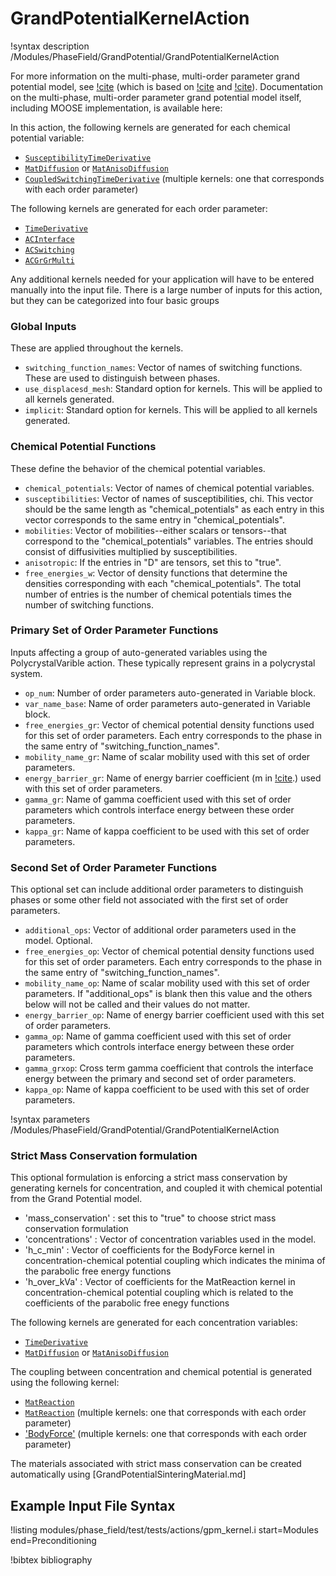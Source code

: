 # GrandPotentialKernelAction

!syntax description /Modules/PhaseField/GrandPotential/GrandPotentialKernelAction


For more information on the multi-phase, multi-order parameter grand potential model, see [!cite](AagesenGP2018) (which is based on [!cite](plapp_unified_2011) and
[!cite](moelans_quantitative_2008)). Documentation on the multi-phase, multi-order parameter grand potential model itself, including MOOSE implementation, is available here:

[](/GrandPotentialMultiphase.md)

In this action, the following kernels are generated for each chemical potential variable:

- [`SusceptibilityTimeDerivative`](/SusceptibilityTimeDerivative.md)
- [`MatDiffusion`](/MatDiffusion.md) or [`MatAnisoDiffusion`](/MatAnisoDiffusion.md)
- [`CoupledSwitchingTimeDerivative`](/CoupledSwitchingTimeDerivative.md) (multiple kernels: one that corresponds with each order parameter)

The following kernels are generated for each order parameter:

- [`TimeDerivative`](/TimeDerivative.md)
- [`ACInterface`](/ACInterface.md)
- [`ACSwitching`](/ACSwitching.md)
- [`ACGrGrMulti`](/ACGrGrMulti.md)

Any additional kernels needed for your application will have to be entered manually into the input file.
There is a large number of inputs for this action, but they can be categorized into four
basic groups

### Global Inputs

These are applied throughout the kernels.

- `switching_function_names`: Vector of names of switching functions. These are used to distinguish between phases.
- `use_displacesd_mesh`: Standard option for kernels. This will be applied to all kernels generated.
- `implicit`: Standard option for kernels. This will be applied to all kernels generated.

### Chemical Potential Functions

These define the behavior of the chemical potential variables.

- `chemical_potentials`: Vector of names of chemical potential variables.
- `susceptibilities`: Vector of names of susceptibilities, chi. This vector should be the same length as "chemical_potentials" as each entry in this vector corresponds to the same entry in "chemical_potentials".
- `mobilities`: Vector of mobilities--either scalars or tensors--that correspond to the "chemical_potentials" variables. The entries should consist of diffusivities multiplied by susceptibilities.
- `anisotropic`: If the entries in "D" are tensors, set this to "true".
- `free_energies_w`: Vector of density functions that determine the densities corresponding with each "chemical_potentials". The total number of entries is the number of chemical potentials times the number of switching functions.

### Primary Set of Order Parameter Functions

Inputs affecting a group of auto-generated variables using the PolycrystalVarible
action. These typically represent grains in a polycrystal system.

- `op_num`: Number of order parameters auto-generated in Variable block.
- `var_name_base`: Name of order parameters auto-generated in Variable block.
- `free_energies_gr`: Vector of chemical potential density functions used for this set of order parameters. Each entry corresponds to the phase in the same entry of "switching_function_names".
- `mobility_name_gr`: Name of scalar mobility used with this set of order parameters.
- `energy_barrier_gr`: Name of energy barrier coefficient (m in [!cite](moelans_quantitative_2008).) used with this set of order parameters.
- `gamma_gr`: Name of gamma coefficient used with this set of order parameters which controls interface energy between these order parameters.
- `kappa_gr`: Name of kappa coefficient to be used with this set of order parameters.

### Second Set of Order Parameter Functions

This optional set can include additional order parameters to distinguish phases
or some other field not associated with the first set of order parameters.

- `additional_ops`: Vector of additional order parameters used in the model. Optional.
- `free_energies_op`: Vector of chemical potential density functions used for this set of order parameters. Each entry corresponds to the phase in the same entry of "switching_function_names".
- `mobility_name_op`: Name of scalar mobility used with this set of order parameters. If "additional_ops" is blank then this value and the others below will not be called and their values do not matter.
- `energy_barrier_op`: Name of energy barrier coefficient used with this set of order parameters.
- `gamma_op`: Name of gamma coefficient used with this set of order parameters which controls interface energy between these order parameters.
- `gamma_grxop`: Cross term gamma coefficient that controls the interface energy between the primary and second set of order parameters.
- `kappa_op`: Name of kappa coefficient to be used with this set of order parameters.

!syntax parameters /Modules/PhaseField/GrandPotential/GrandPotentialKernelAction

### Strict Mass Conservation formulation

This optional formulation is enforcing a strict mass conservation by generating kernels for concentration, 
and coupled it with chemical potential from the Grand Potential model.

- 'mass_conservation' : set this to "true" to choose strict mass conservation formulation
- 'concentrations' : Vector of concentration variables used in the model.
- 'h_c_min' : Vector of coefficients for the BodyForce kernel in concentration-chemical potential coupling which indicates the minima of the parabolic free energy functions
- 'h_over_kVa' : Vector of coefficients for the MatReaction kernel in concentration-chemical potential coupling which is related to the coefficients of the parabolic free enegy functions

The following kernels are generated for each concentration variables:

- [`TimeDerivative`](/TimeDerivative.md)
- [`MatDiffusion`](/MatDiffusion.md) or [`MatAnisoDiffusion`](/MatAnisoDiffusion.md)

The coupling between concentration and chemical potential is generated using the following kernel:

- [`MatReaction`](/MatReaction.md) 
- [`MatReaction`](/MatReaction.md) (multiple kernels: one that corresponds with each order parameter)
- ['BodyForce'](/BodyForce.md) (multiple kernels: one that corresponds with each order parameter)

The materials associated with strict mass conservation can be created automatically using [GrandPotentialSinteringMaterial.md]

## Example Input File Syntax

!listing modules/phase_field/test/tests/actions/gpm_kernel.i
    start=Modules
    end=Preconditioning

!bibtex bibliography
